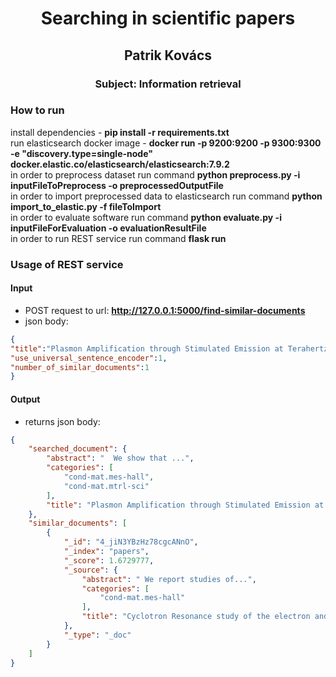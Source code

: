 # <center>Searching in scientific papers</center>
##  <center>Patrik Kovács</center>
###  <center>Subject: Information retrieval </center>

### How to run
install dependencies - **pip install -r requirements.txt**  
run elasticsearch docker image - **docker run -p 9200:9200 -p 9300:9300 -e "discovery.type=single-node" docker.elastic.co/elasticsearch/elasticsearch:7.9.2**  
in order to preprocess dataset run command **python preprocess.py -i inputFileToPreprocess -o preprocessedOutputFile**  
in order to import preprocessed data to elasticsearch run command **python import_to_elastic.py -f fileToImport**  
in order to evaluate software run command **python evaluate.py -i inputFileForEvaluation -o evaluationResultFile**  
in order to run REST service run command  **flask run** 

### Usage of REST service

#### Input
- POST request to url:  **http://127.0.0.1:5000/find-similar-documents**   
- json body:
```json
{
"title":"Plasmon Amplification through Stimulated Emission at Terahertz Frequencies in Graphene",
"use_universal_sentence_encoder":1,
"number_of_similar_documents":1
}
```
#### Output
- returns json body:
```json
{
    "searched_document": {
        "abstract": "  We show that ...",
        "categories": [
            "cond-mat.mes-hall",
            "cond-mat.mtrl-sci"
        ],
        "title": "Plasmon Amplification through Stimulated Emission at Terahertz\n  Frequencies in Graphene"
    },
    "similar_documents": [
        {
            "_id": "4_jiN3YBzHz78cgcANnO",
            "_index": "papers",
            "_score": 1.6729777,
            "_source": {
                "abstract": " We report studies of...",
                "categories": [
                    "cond-mat.mes-hall"
                ],
                "title": "Cyclotron Resonance study of the electron and hole velocity in graphene\n  monolayers"
            },
            "_type": "_doc"
        }
    ]
}
```